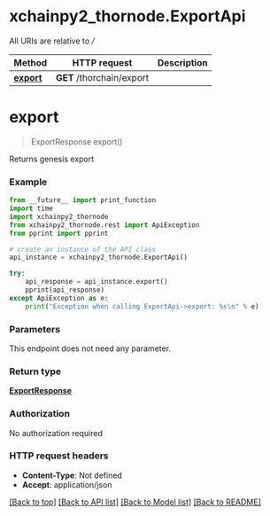 # xchainpy2_thornode.ExportApi

All URIs are relative to */*

Method | HTTP request | Description
------------- | ------------- | -------------
[**export**](ExportApi.md#export) | **GET** /thorchain/export | 

# **export**
> ExportResponse export()



Returns genesis export

### Example
```python
from __future__ import print_function
import time
import xchainpy2_thornode
from xchainpy2_thornode.rest import ApiException
from pprint import pprint

# create an instance of the API class
api_instance = xchainpy2_thornode.ExportApi()

try:
    api_response = api_instance.export()
    pprint(api_response)
except ApiException as e:
    print("Exception when calling ExportApi->export: %s\n" % e)
```

### Parameters
This endpoint does not need any parameter.

### Return type

[**ExportResponse**](ExportResponse.md)

### Authorization

No authorization required

### HTTP request headers

 - **Content-Type**: Not defined
 - **Accept**: application/json

[[Back to top]](#) [[Back to API list]](../README.md#documentation-for-api-endpoints) [[Back to Model list]](../README.md#documentation-for-models) [[Back to README]](../README.md)

